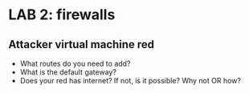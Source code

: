 # LAB 2: firewalls

## Attacker virtual machine red

- What routes do you need to add?
- What is the default gateway?
- Does your red has internet? If not, is it possible? Why not OR how?